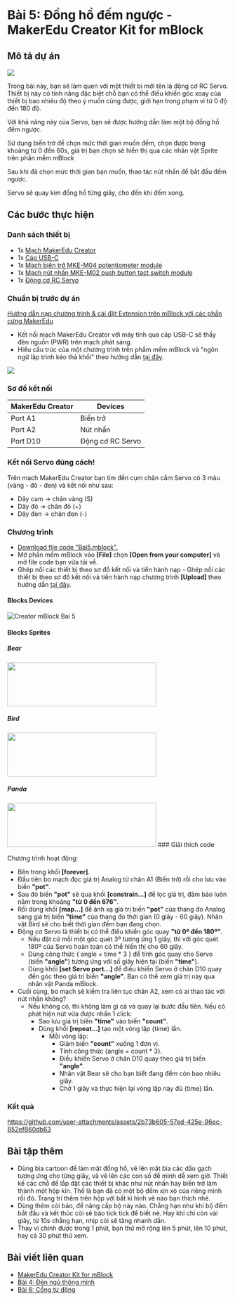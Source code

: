 # Bài 5: Đồng hồ đếm ngược - MakerEdu Creator Kit for mBlock

## Mô tả dự án

![](/ex/less05/image/BAI5.png)

Trong bài này, bạn sẽ làm quen với một thiết bị mới tên là động cơ RC Servo. Thiết bị này có tính năng đặc biệt chỗ bạn có thể điều khiến góc xoay của thiết bị bao nhiêu độ theo ý muốn cũng được, giới hạn trong phạm vi từ 0 độ đến 180 độ.

Với khả năng này của Servo, bạn sẽ được hướng dẫn làm một bộ đồng hồ đếm ngược.

Sử dụng biến trở để chọn mức thời gian muốn đếm, chọn được trong khoảng từ 0 đến 60s, giá trị bạn chọn sẽ hiển thị qua các nhân vật Sprite trên phần mềm mBlock

Sau khi đã chọn mức thời gian bạn muốn, thao tác nút nhấn để bắt đầu đếm ngược.

Servo sẽ quay kim đồng hồ từng giây, cho đến khi đếm xong.

## Các bước thực hiện

### Danh sách thiết bị



- 1x [Mạch MakerEdu Creator](https://www.makerlab.vn/creator)
- 1x [Cáp USB-C](https://hshop.vn/cap-usb-type-c)
- 1x [Mạch biến trở MKE-M04 potentiometer module](https://makerlab.vn/mkem04)
- 1x [Mạch nút nhấn MKE-M02 push button tact switch module](https://makerlab.vn/mkem02)
- 1x [Động cơ RC Servo](https://hshop.vn/dong-co-rc-servo-9g)

### Chuẩn bị trước dự án

[Hướng dẫn nạp chương trình & cài đặt Extension trên mBlock với các phần cứng MakerEdu](https://github.com/makerlabvn/mBlock-MakerEdu-Creator)

- Kết nối mạch MakerEdu Creator với máy tính qua cáp USB-C sẽ thấy đèn nguồn (PWR) trên mạch phát sáng.
- Hiểu cấu trúc của một chương trình trên phầm mềm mBlock và "ngôn ngữ lập trình kéo thả khối" theo hướng dẫn [tại đây](https://support.makeblock.com/hc/en-us/articles/12738783754903-Block-Reference).

![](/ex/less01/image/700px-Connect_MakerEdu_Creator_with_Computer_by_USB-C_cable.jpg)

### Sơ đồ kết nối

| MakerEdu Creator | Devices   |
|------------------|-----------|
| Port A1          | Biến trở  |
| Port A2          | Nút nhấn  |
| Port D10         | Động cơ RC Servo |

### Kết nối Servo đúng cách!

Trên mạch MakerEdu Creator bạn tìm đến cụm chân cắm Servo có 3 màu (vàng - đỏ - đen) và kết nối như sau:
- Dây cam → chân vàng (S)
- Dây đỏ → chân đỏ (+)
- Dây đen → chân đen (-)

### Chương trình

- [Download file code "Bai5.mblock".](/ex/less05/mBlock5/Bai5.mblock)
- Mở phần mềm mBlock vào **[File]** chọn **[Open from your computer]** và mở file code bạn vừa tải về.
- Ghép nối các thiết bị theo sơ đồ kết nối và tiến hành nạp - Ghép nối các thiết bị theo sơ đồ kết nối và tiến hành nạp chương trình **[Upload]** theo hướng dẫn [tại đây](https://github.com/makerlabvn/mBlock-MakerEdu-Creator).

#### Blocks Devices

![Creator mBlock Bai 5](/ex/less05/image/Creator_mBlock_Bai_5.png)

#### Blocks Sprites

##### Bear

<img src="/ex/less05/image/spritesBear.png" width="339" height="100">

##### Bird

<img src="/ex/less05/image/spritesBird.png" width="339" height="100">

##### Panda

<img src="/ex/less05/image/spritesPanda.png" width="339" height="100">
### Giải thích code

Chương trình hoạt động:

- Bên trong khối **[forever]**.
- Đầu tiên bo mạch đọc giá trị Analog từ chân A1 (Biến trở) rồi cho lưu vào biến **"pot"**.
- Sau đó biến **"pot"** sẽ qua khối **[constrain...]** để lọc giá trị, đảm bảo luôn nằm trong khoảng **"từ 0 đến 676"**.
- Rồi dùng khối **[map...]** để ánh xạ giá trị biến **"pot"** của thang đo Analog sang giá trị biến **"time"** của thang đo thời gian (0 giây - 60 giây). Nhân vật Bird sẽ cho biết thời gian đếm bạn đang chọn.
- Động cơ Servo là thiết bị có thể điều khiển góc quay **"từ 0º đến 180º"**.
  - Nếu đặt cứ mỗi một góc quét 3º tương ứng 1 giây, thì với góc quét 180º của Servo hoàn toàn có thể hiển thị cho 60 giây.
  - Dùng công thức { angle = time * 3 } để tính góc quay cho Servo (biến **"angle"**) tương ứng với số giây hiện tại (biến **"time"**).
  - Dùng khối **[set Servo port...]** để điều khiển Servo ở chân D10 quay đến góc theo giá trị biến **"angle"**. Bạn có thể xem giá trị này qua nhân vật Panda mBlock.
- Cuối cùng, bo mạch sẽ kiểm tra liên tục chân A2, xem có ai thao tác với nút nhấn không?
  - Nếu không có, thì không làm gì cả và quay lại bước đầu tiên. Nếu có phát hiện nút vừa được nhấn 1 click:
    - Sao lưu giá trị biến **"time"** vào biến **"count"**.
    - Dùng khối **[repeat...]** tạo một vòng lặp {time} lần.
      - Mỗi vòng lặp:
        - Giảm biến **"count"** xuống 1 đơn vị.
        - Tính công thức {angle = count * 3}.
        - Điều khiển Servo ở chân D10 quay theo giá trị biến **"angle"**.
        - Nhân vật Bear sẽ cho bạn biết đang đếm còn bao nhiêu giây.
        - Chờ 1 giây và thực hiện lại vòng lặp này đủ {time} lần.

### Kết quả


https://github.com/user-attachments/assets/2b73b605-57ed-425e-96ec-852ef860db63


## Bài tập thêm

- Dùng bìa cartoon để làm mặt đồng hồ, vẽ lên mặt bìa các dấu gạch tương ứng cho từng giây, và vẽ lên các con số để mình dễ xem giờ. Thiết kế các chỗ để lắp đặt các thiết bị khác như nút nhấn hay biến trở làm thành một hộp kín. Thế là bạn đã có một bộ đếm xịn xò của riêng mình rồi đó. Trang trí thêm trên hộp với bất kì hình vẽ nào bạn thích nhé.
- Dùng thêm còi báo, để nâng cấp bộ này nào. Chẳng hạn như khi bộ đếm bắt đầu và kết thúc còi sẽ báo tick tick để biết nè. Hay khi chỉ còn vài giây, từ 10s chẳng hạn, nhịp còi sẽ tăng nhanh dần.
- Thay vì chỉnh được trong 1 phút, bạn thử mở rộng lên 5 phút, lên 10 phút, hay cả 30 phút thử xem.

## Bài viết liên quan

- [MakerEdu Creator Kit for mBlock](/README.md)
- [Bài 4: Đèn ngủ thông minh](/ex/less04/README.md)
- [Bài 6: Cổng tự động](/ex/less06/README.md)

